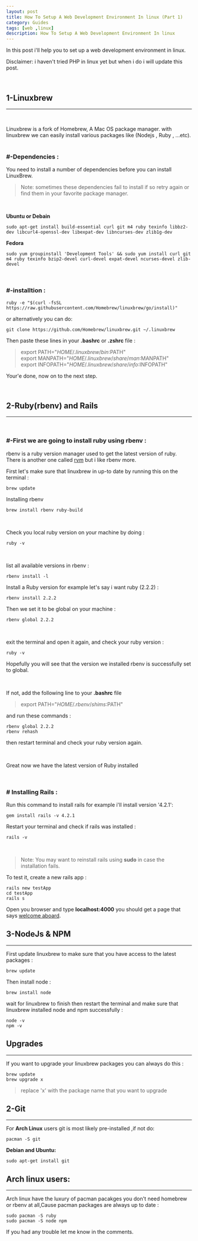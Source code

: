 ```yaml
---
layout: post
title: How To Setup A Web Development Environment In linux (Part 1)
category: Guides
tags: [web ,linux]
description: How To Setup A Web Development Environment In linux
---
```

In this post i'll help you to set up 
a web development environment in linux. 
<!--excerpt-->

Disclaimer: i haven't tried PHP in linux yet but when i do
i will update this post.   

<br />

## 1-Linuxbrew
--- 

<br /> 

Linuxbrew is a fork of Homebrew, A Mac OS package manager.
with linuxbrew we can easily install various packages like (Nodejs , Ruby , ...etc).   
<br />

### #-Dependencies :  
  
You need to install a number of dependencies before you can install LinuxBrew. 

>Note: sometimes these dependencies fail to install if so retry again or find them in your favorite 
package manager.  

<br />

**Ubuntu or Debain**  

	sudo apt-get install build-essential curl git m4 ruby texinfo libbz2-dev libcurl4-openssl-dev libexpat-dev libncurses-dev zlib1g-dev

**Fedora**  

	sudo yum groupinstall 'Development Tools' && sudo yum install curl git m4 ruby texinfo bzip2-devel curl-devel expat-devel ncurses-devel zlib-devel
  
<br />

### #-installtion :  


	ruby -e "$(curl -fsSL https://raw.githubusercontent.com/Homebrew/linuxbrew/go/install)"
  
or alternatively you can do:

	git clone https://github.com/Homebrew/linuxbrew.git ~/.linuxbrew
  
Then paste these lines in your **.bashrc** or **.zshrc** file :

>export PATH="$HOME/.linuxbrew/bin:$PATH"  
export MANPATH="$HOME/.linuxbrew/share/man:$MANPATH"  
export INFOPATH="$HOME/.linuxbrew/share/info:$INFOPATH"

Your'e done, now on to the next step.  
  
<br />  

## 2-Ruby(rbenv) and Rails  
---  

<br /> 

### #-First we are going to install ruby using rbenv :  
rbenv is a ruby version manager used to get the latest version of ruby.  
There is another one called <a href="https://rvm.io/rvm/install" target="_blank">rvm</a> but i like rbenv more.  

First let's make sure that linuxbrew in up-to date by running this on the terminal : 

	brew update

Installing rbenv 

	brew install rbenv ruby-build

<br /> 

Check you local ruby version on your machine by doing :

	ruby -v	

<br /> 

list all available versions in rbenv :
	
	rbenv install -l

Install a Ruby version for example let's say i want ruby (2.2.2) :
	
	rbenv install 2.2.2	

Then we set it to be global on your machine :  

	rbenv global 2.2.2

<br /> 

exit the terminal and open it again, and check your ruby version :  

	ruby -v

Hopefully you will see that the version we installed rbenv is successfully set to global.

<br />

If not, add the following line to your **.bashrc** file

>export PATH="$HOME/.rbenv/shims:$PATH" 

and run these commands :

	rbenv global 2.2.2
	rbenv rehash

then restart terminal and check your ruby version again.

<br />

Great now we have the latest version of Ruby installed  

<br />

### # Installing Rails :

Run this command to install rails for example i'll install version '4.2.1':  

	gem install rails -v 4.2.1

Restart your terminal and check if rails was installed :  
	
	rails -v
<br />  

>Note: You may want to reinstall rails using **sudo** in case the installation fails.

To test it, create a new rails app :  

	rails new testApp
	cd testApp
	rails s

Open you browser and type **localhost:4000** you should get a page that says <a href="http://guides.rubyonrails.org/images/getting_started/rails_welcome.png" target="_blank">welcome aboard</a>.  

## 3-NodeJs & NPM  
---  
First update linuxbrew to make sure that you have access to the latest 
packages :
	
	brew update

Then install node :

	brew install node

wait for linuxbrew to finish then restart the terminal and make sure that 
linuxbrew installed node and npm successfully : 

	node -v
	npm -v		

## Upgrades
---
If you want to upgrade your linuxbrew packages you can always do this :

	brew update
	brew upgrade x

>replace 'x' with the package name that you want to upgrade  

## 2-Git
---
For **Arch Linux** users git is most likely pre-installed ,if 
not do:

	pacman -S git

**Debian and Ubuntu:**

	sudo apt-get install git	


## Arch linux users:
--- 

Arch linux have the luxury of pacman pacakges you don't need homebrew or rbenv at all,Cause pacman packages are always up to date :

	sudo pacman -S ruby
	sudo pacman -S node npm

If you had any trouble let me know in the comments.  